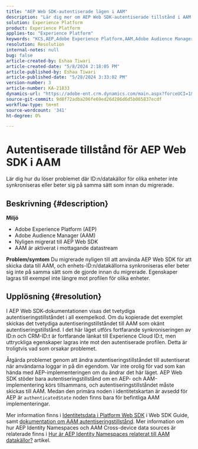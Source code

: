 ```yaml
---
title: "AEP Web SDK-autentiserade lägen i AAM"
description: "Lär dig mer om AEP Web SDK-autentiserade tillstånd i AAM."
solution: Experience Platform
product: Experience Platform
applies-to: "Experience Platform"
keywords: "KCS,AEP,Adobe Experience Platform,AAM,Adobe Audience Manager,autentiserat läge,identitetskarta,Web SDK,felsökning"
resolution: Resolution
internal-notes: null
bug: false
article-created-by: Eshaa Tiwari
article-created-date: "5/8/2024 2:18:05 PM"
article-published-by: Eshaa Tiwari
article-published-date: "5/28/2024 3:33:02 PM"
version-number: 3
article-number: KA-21833
dynamics-url: "https://adobe-ent.crm.dynamics.com/main.aspx?forceUCI=1&pagetype=entityrecord&etn=knowledgearticle&id=047c63c6-450d-ef11-9f8a-6045bd0201f5"
source-git-commit: 9d8f72adba206fe69ed26d286d6d5b065837ecdf
workflow-type: tm+mt
source-wordcount: '341'
ht-degree: 0%

---
```


# Autentiserade tillstånd för AEP Web SDK i AAM


Lär dig hur du löser problemet där ID:n/datakällor för olika enheter inte synkroniseras eller beter sig på samma sätt som innan du migrerade.

## Beskrivning {#description}

<b>Miljö</b>
- Adobe Experience Platform (AEP)
- Adobe Audience Manager (AAM)
- Nyligen migrerat till AEP Web SDK
- AAM är aktiverat i mottagande datastream

<b>Problem/symtom</b>
Du migrerade nyligen till att använda AEP Web SDK för att skicka data till AAM, och enhets-ID:n/datakällorna synkroniseras eller beter sig inte på samma sätt som de gjorde innan du migrerade. Egenskaper lagras till exempel inte längre mot profilen för olika enheter.


## Upplösning {#resolution}


I AEP Web SDK-dokumentationen visas det tvetydiga autentiseringstillståndet i all exempelkod. Om du kopierade det exemplet skickas det tvetydiga autentiseringstillståndet till AAM som okänt autentiseringstillstånd. I det här läget utförs fortfarande synkroniseringen av ID:n och CRM-ID:t är fortfarande länkat till Experience Cloud ID:t, men uttryckliga egenskaper lagras inte mot den autentiserade profilen. Detta är troligtvis vad som orsakar problemet.

Åtgärda problemet genom att ändra autentiseringstillståndet till autentiserat när användarna loggar in på din egendom. Var inte orolig för vad som kan hända med AEP-implementeringen om du ändrar det här läget. AEP Web SDK stöder bara autentiseringstillstånd om en AEP- och AAM-implementering körs tillsammans, och autentiseringstillståndet måste skickas till AAM. Medan den primära noden i identitetskartan är avsedd för AEP är `authenticatedState` noden finns bara för befintliga AAM implementeringar.

Mer information finns i [Identitetsdata i Platform Web SDK](https://experienceleague.adobe.com/docs/experience-platform/edge/identity/overview.html) i Web SDK Guide, samt [dokumentation om AAM autentiseringstillstånd](https://experienceleague.adobe.com/docs/id-service/using/reference/authenticated-state.html?lang=en). Mer information om hur AEP Identity Namespaces och AAM Cross-device data sources är relaterade finns i [Hur är AEP Identity Namespaces relaterat till AAM datakällor?](https://experienceleague.adobe.com/docs/experience-cloud-kcs/kbarticles/KA-21305.html) artikel.


